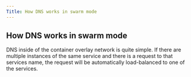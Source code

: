 ```yaml
---
Title: How DNS works in swarm mode
---
```


## How DNS works in swarm mode

DNS inside of the container overlay network is quite simple.
If there are multiple instances of the same service and there is a request
to that services name, the request will be automatically load-balanced to 
one of the services.
